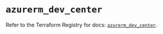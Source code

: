 # `azurerm_dev_center`

Refer to the Terraform Registry for docs: [`azurerm_dev_center`](https://registry.terraform.io/providers/hashicorp/azurerm/3.107.0/docs/resources/dev_center).
